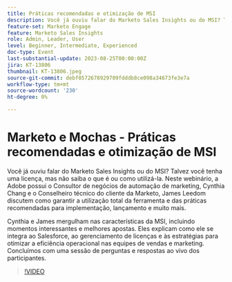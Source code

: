 ```yaml
---
title: Práticas recomendadas e otimização de MSI
description: Você já ouviu falar do Marketo Sales Insights ou do MSI? Talvez você tenha uma licença, mas não saiba o que é ou como utilizá-la. Neste webinário, o Adobe próprio Consultor de negócios de automação de marketing, Cynthia Chang e o Consultor técnico do cliente da Marketo, James Leedom discutem como garantir a utilização total da ferramenta e das práticas recomendadas para implementação, lançamento e muito mais.Cynthia e James aprofundam-se nos recursos do MSI, incluindo momentos interessantes e melhores opções. Eles explicam como ele se integra ao Salesforce, ao gerenciamento de licenças e às estratégias para otimizar a eficiência operacional nas equipes de vendas e marketing. Concluímos com uma sessão de perguntas e respostas ao vivo dos participantes.
feature-set: Marketo Engage
feature: Marketo Sales Insights
role: Admin, Leader, User
level: Beginner, Intermediate, Experienced
doc-type: Event
last-substantial-update: 2023-08-25T00:00:00Z
jira: KT-13806
thumbnail: KT-13806.jpeg
source-git-commit: debf0572678929709fdddb8ce098a34673fe3e7a
workflow-type: tm+mt
source-wordcount: '230'
ht-degree: 0%

---
```



# Marketo e Mochas - Práticas recomendadas e otimização de MSI

Você já ouviu falar do Marketo Sales Insights ou do MSI? Talvez você tenha uma licença, mas não saiba o que é ou como utilizá-la. Neste webinário, a Adobe possui o Consultor de negócios de automação de marketing, Cynthia Chang e o Conselheiro técnico do cliente da Marketo, James Leedom discutem como garantir a utilização total da ferramenta e das práticas recomendadas para implementação, lançamento e muito mais.

Cynthia e James mergulham nas características da MSI, incluindo momentos interessantes e melhores apostas. Eles explicam como ele se integra ao Salesforce, ao gerenciamento de licenças e às estratégias para otimizar a eficiência operacional nas equipes de vendas e marketing. Concluímos com uma sessão de perguntas e respostas ao vivo dos participantes.

>[!VIDEO](https://video.tv.adobe.com/v/3422797?learn=on)
